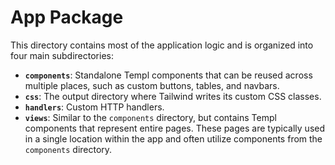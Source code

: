 # App Package

This directory contains most of the application logic and is organized into four main subdirectories:

- **`components`**: Standalone Templ components that can be reused across multiple places, such as custom buttons, tables, and navbars.
- **`css`**: The output directory where Tailwind writes its custom CSS classes.
- **`handlers`**: Custom HTTP handlers.
- **`views`**: Similar to the `components` directory, but contains Templ components that represent entire pages. These pages are typically used in a single location within the app and often utilize components from the `components` directory.
